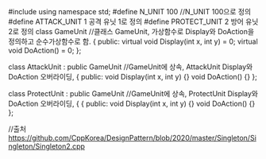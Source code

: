 #include <iostream>
using namespace std;
#define N_UNIT    100 //N_UNIT  100으로 정의
#define ATTACK_UNIT   1 공격 유닛  1로 정의
#define PROTECT_UNIT  2 방어 유닛  2로 정의
class GameUnit //클래스 GameUnit, 가상함수로 Display와 DoAction을 정의하고 순수가상함수로 함.
{
public:
	virtual void Display(int x, int y) = 0;
	virtual void DoAction() = 0;
};
  
class AttackUnit : public GameUnit //GameUnit에 상속, AttackUnit Display와 DoAction 오버라이딩,
{
public:
	void Display(int x, int y) {}
	void DoAction() {}
};

class ProtectUnit : public GameUnit //GameUnit에 상속, ProtectUnit Display와 DoAction 오버라이딩,
{
{
public:
	void Display(int x, int y) {}
	void DoAction() {}
};

//출처 https://github.com/CppKorea/DesignPattern/blob/2020/master/Singleton/Singleton/Singleton2.cpp
